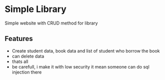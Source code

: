 
# Simple Library

Simple website with CRUD method for library


## Features

- Create student data, book data and list of student who borrow the book
- can delete data
- thats all
- be carefull, i make it with low security it mean someone can do sql injection there


